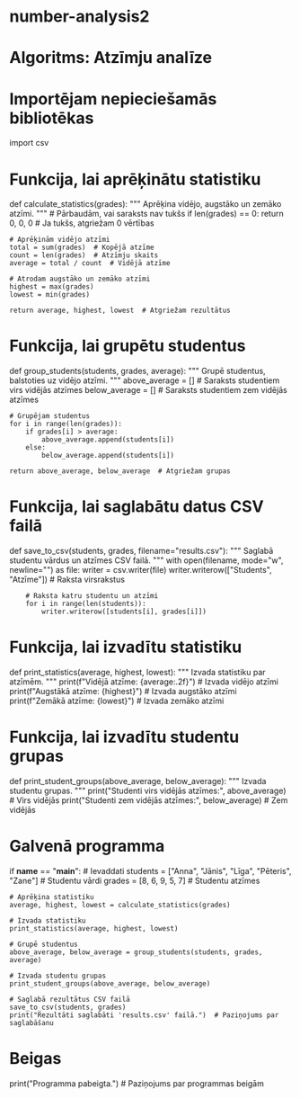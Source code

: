 # number-analysis2
# Algoritms: Atzīmju analīze

# Importējam nepieciešamās bibliotēkas
import csv

# Funkcija, lai aprēķinātu statistiku
def calculate_statistics(grades):
    """
    Aprēķina vidējo, augstāko un zemāko atzīmi.
    """
    # Pārbaudām, vai saraksts nav tukšs
    if len(grades) == 0:
        return 0, 0, 0  # Ja tukšs, atgriežam 0 vērtības

    # Aprēķinām vidējo atzīmi
    total = sum(grades)  # Kopējā atzīme
    count = len(grades)  # Atzīmju skaits
    average = total / count  # Vidējā atzīme

    # Atrodam augstāko un zemāko atzīmi
    highest = max(grades)
    lowest = min(grades)

    return average, highest, lowest  # Atgriežam rezultātus

# Funkcija, lai grupētu studentus
def group_students(students, grades, average):
    """
    Grupē studentus, balstoties uz vidējo atzīmi.
    """
    above_average = []  # Saraksts studentiem virs vidējās atzīmes
    below_average = []  # Saraksts studentiem zem vidējās atzīmes

    # Grupējam studentus
    for i in range(len(grades)):
        if grades[i] > average:
            above_average.append(students[i])
        else:
            below_average.append(students[i])

    return above_average, below_average  # Atgriežam grupas

# Funkcija, lai saglabātu datus CSV failā
def save_to_csv(students, grades, filename="results.csv"):
    """
    Saglabā studentu vārdus un atzīmes CSV failā.
    """
    with open(filename, mode="w", newline="") as file:
        writer = csv.writer(file)
        writer.writerow(["Students", "Atzīme"])  # Raksta virsrakstus

        # Raksta katru studentu un atzīmi
        for i in range(len(students)):
            writer.writerow([students[i], grades[i]])

# Funkcija, lai izvadītu statistiku
def print_statistics(average, highest, lowest):
    """
    Izvada statistiku par atzīmēm.
    """
    print(f"Vidējā atzīme: {average:.2f}")  # Izvada vidējo atzīmi
    print(f"Augstākā atzīme: {highest}")  # Izvada augstāko atzīmi
    print(f"Zemākā atzīme: {lowest}")  # Izvada zemāko atzīmi

# Funkcija, lai izvadītu studentu grupas
def print_student_groups(above_average, below_average):
    """
    Izvada studentu grupas.
    """
    print("Studenti virs vidējās atzīmes:", above_average)  # Virs vidējās
    print("Studenti zem vidējās atzīmes:", below_average)  # Zem vidējās

# Galvenā programma
if __name__ == "__main__":
    # Ievaddati
    students = ["Anna", "Jānis", "Līga", "Pēteris", "Zane"]  # Studentu vārdi
    grades = [8, 6, 9, 5, 7]  # Studentu atzīmes

    # Aprēķina statistiku
    average, highest, lowest = calculate_statistics(grades)

    # Izvada statistiku
    print_statistics(average, highest, lowest)

    # Grupē studentus
    above_average, below_average = group_students(students, grades, average)

    # Izvada studentu grupas
    print_student_groups(above_average, below_average)

    # Saglabā rezultātus CSV failā
    save_to_csv(students, grades)
    print("Rezultāti saglabāti 'results.csv' failā.")  # Paziņojums par saglabāšanu

# Beigas
print("Programma pabeigta.")  # Paziņojums par programmas beigām
